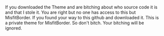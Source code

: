 If you downloaded the Theme and are bitching about who source code it is and that I stole it. You are right but no one has access to this but MisfitBorder. If you found your way to this github and downloaded it.
This is a private theme for MisfitBorder. So don't bitch. Your bitching will be ignored.